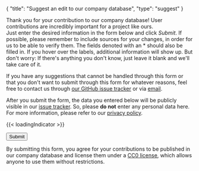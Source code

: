{
    "title": "Suggest an edit to our company database",
    "type": "suggest"
}

Thank you for your contribution to our company database! User contributions are incredibly important for a project like ours.  
Just enter the desired information in the form below and click *Submit*. If possible, please remember to include sources for your changes, in order for us to be able to verify them. The fields denoted with an * should also be filled in. If you hover over the labels, additional information will show up. But don't worry: If there's anything you don't know, just leave it blank and we'll take care of it.

If you have any suggestions that cannot be handled through this form or that you don't want to submit through this form for whatever reasons, feel free to contact us through [our GitHub issue tracker](https://github.com/datenanfragen/data/issues) or via [email](mailto:data@datarequests.org).

<div class="box box-warning">After you submit the form, the data you entered below will be publicly visible in our <a href="https://github.com/datenanfragen/data/issues">issue tracker</a>. So, please <strong>do not</strong> enter any personal data here.<br>For more information, please refer to our <a href="/privacy/#user-content-in-our-company-database">privacy policy</a>.</div>

{{< loadingIndicator >}}

<div id="suggest-form">
<button id="submit-suggest-form" class="button button-primary">Submit <span class="icon icon-arrow-right"></span></button><div class="clearfix"></div>
</div>

By submitting this form, you agree for your contributions to be published in our company database and license them under a [CC0 license](https://creativecommons.org/publicdomain/zero/1.0), which allows anyone to use them without restrictions.
